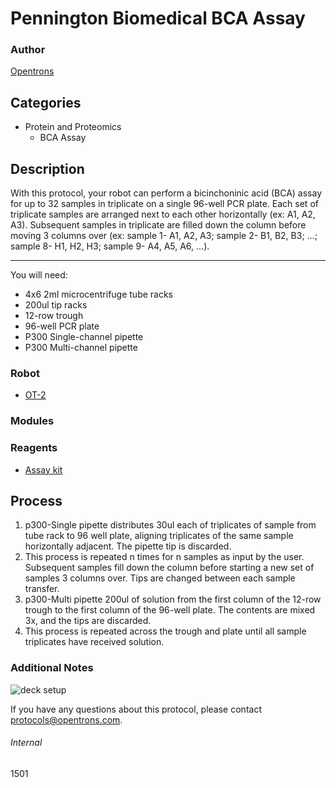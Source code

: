 # Pennington Biomedical BCA Assay

### Author
[Opentrons](http://www.opentrons.com/)

## Categories
* Protein and Proteomics
    * BCA Assay

## Description
With this protocol, your robot can perform a bicinchoninic acid (BCA) assay for up to 32 samples in triplicate on a single 96-well PCR plate. Each set of triplicate samples are arranged next to each other horizontally (ex: A1, A2, A3). Subsequent samples in triplicate are filled down the column before moving 3 columns over (ex: sample 1- A1, A2, A3; sample 2- B1, B2, B3; ...; sample 8- H1, H2, H3; sample 9- A4, A5, A6, ...).

---

You will need:
* 4x6 2ml microcentrifuge tube racks
* 200ul tip racks
* 12-row trough
* 96-well PCR plate
* P300 Single-channel pipette
* P300 Multi-channel pipette

### Robot
* [OT-2](https://opentrons.com/ot-2)

### Modules

### Reagents
* [Assay kit](http://tools.thermofisher.com/content/sfs/manuals/MAN0011430_Pierce_BCA_Protein_Asy_UG.pdf)

## Process
1. p300-Single pipette distributes 30ul each of triplicates of sample from tube rack to 96 well plate, aligning triplicates of the same sample horizontally adjacent. The pipette tip is discarded.
2. This process is repeated n times for n samples as input by the user. Subsequent samples fill down the column before starting a new set of samples 3 columns over. Tips are changed between each sample transfer.
3. p300-Multi pipette 200ul of solution from the first column of the 12-row trough to the first column of the 96-well plate. The contents are mixed 3x, and the tips are discarded.
4. This process is repeated across the trough and plate until all sample triplicates have received solution.

### Additional Notes

![deck setup](https://s3-ap-southeast-2.amazonaws.com/paperform/u-4256/0/2019-02-06/no134rs/OT2%20Layout%20-%20BCA%20Assay%20Protocol%20Development_Mey%20Feb%202019.jpg)

If you have any questions about this protocol, please contact protocols@opentrons.com.

###### Internal
1501

